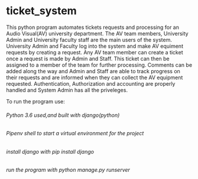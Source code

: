 # ticket_system
This python program automates tickets requests and processing for an Audio Visual(AV) university department. The AV team members, University Admin and University faculty staff are the main users of the system. University Admin and Faculty log into the system and make AV equiment requests by creating a request. Any AV team member can create a ticket once a request is made by Admin and Staff. This ticket can then be assigned to a member of the team for further processing. Comments can be added along the way and Admin and Staff are able to track progress on their requests and are informed when they can collect the AV equipment requested. Authentication, Authorization and accounting are properly handled and System Admin has all the priveleges.

To run the program use:
###### Python 3.6 used,and built with django(python)
###### Pipenv shell to start a virtual environment for the project
###### install django with pip install django
###### run the program with python manage.py runserver



